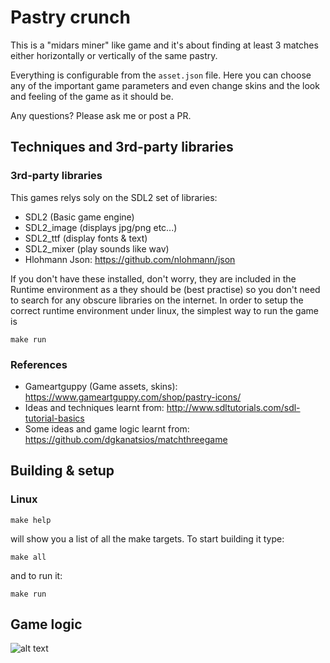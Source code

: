 # Pastry crunch

This is a "midars miner" like game and it's about finding at least 3 matches either horizontally or vertically
of the same pastry.

Everything is configurable from the `asset.json` file. Here you can choose any of the important
game parameters and even change skins and the look and feeling of the game as it should
be.

Any questions? Please ask me or post a PR.

## Techniques and 3rd-party libraries
### 3rd-party libraries
This games relys soly on the SDL2 set of libraries:
* SDL2 (Basic game engine)
* SDL2_image (displays jpg/png etc...)
* SDL2_ttf (display fonts & text)
* SDL2_mixer (play sounds like wav)
* Hlohmann Json: https://github.com/nlohmann/json

If you don't have these installed, don't worry, they are included in the Runtime
environment as a they should be (best practise) so you don't need to search for any
obscure libraries on the internet. In order to setup the correct runtime environment
under linux, the simplest way to run the game is
```
make run
```

### References
* Gameartguppy (Game assets, skins): https://www.gameartguppy.com/shop/pastry-icons/
* Ideas and techniques learnt from: http://www.sdltutorials.com/sdl-tutorial-basics
* Some ideas and game logic learnt from: https://github.com/dgkanatsios/matchthreegame


## Building & setup

### Linux
```
make help
```
will show you a list of all the make targets. To start building it type:
```
make all
```
and to run it:
```
make run
```


## Game logic
![alt text](https://github.com/kohnech/bakery-street-game/blob/master/state_machine.png "Game logic")